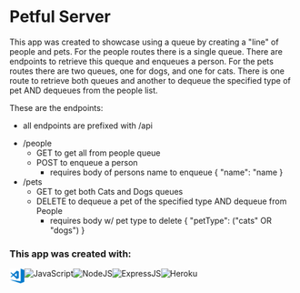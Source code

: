 # Petful Server

This app was created to showcase using a queue by creating a "line" of people and pets. For the people routes there is a single queue. There are endpoints to retrieve this queque and enqueues a person. For the pets routes there are two queues, one for dogs, and one for cats. There is one route to retrieve both queues and another to dequeue the specified type of pet AND dequeues from the people list.

These are the endpoints:

- all endpoints are prefixed with /api

* /people
  - GET to get all from people queue
  - POST to enqueue a person
    - requires body of persons name to enqueue { "name": "name }
* /pets
  - GET to get both Cats and Dogs queues
  - DELETE to dequeue a pet of the specified type AND dequeue from People
    - requires body w/ pet type to delete { "petType": ("cats" OR "dogs") }

### This app was created with:

<img align="left" alt="Visual Studio Code" width="26px" src="https://raw.githubusercontent.com/github/explore/80688e429a7d4ef2fca1e82350fe8e3517d3494d/topics/visual-studio-code/visual-studio-code.png" />
<img align="left" alt="JavaScript" src="https://img.shields.io/badge/JavaScript-F7DF1E?style=for-the-badge&logo=javascript&logoColor=black" />
<img align="left" alt="NodeJS" src="https://img.shields.io/badge/Node.js-43853D?style=for-the-badge&logo=node.js&logoColor=white" />
<img align="left" alt="ExpressJS" src="https://img.shields.io/badge/Express.js-404D59?style=for-the-badge" />
<img align="left" alt="Heroku" src="https://img.shields.io/badge/Heroku-430098?style=for-the-badge&logo=heroku&logoColor=white" />
